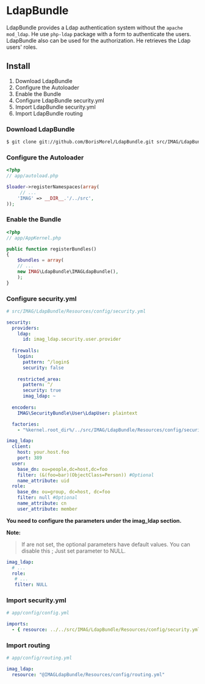 LdapBundle
==========

LdapBundle provides a Ldap authentication system without the `apache mod_ldap`. He use `php-ldap` package with a form to authenticate the users. LdapBundle also can be used for the authorization. He retrieves the  Ldap users' roles.

Install
-------
1. Download LdapBundle
2. Configure the Autoloader
3. Enable the Bundle
4. Configure LdapBundle security.yml
6. Import LdapBundle security.yml
7. Import LdapBundle routing

### Download LdapBundle

``` bash
$ git clone git://github.com/BorisMorel/LdapBundle.git src/IMAG/LdapBundle
```

### Configure the Autoloader

``` php
<?php
// app/autoload.php

$loader->registerNamespaces(array(
     // ...
    'IMAG' => __DIR__.'/../src',
));
```

### Enable the Bundle

``` php
<?php
// app/AppKernel.php

public function registerBundles()
{
    $bundles = array(
    // ...
    new IMAG\LdapBundle\IMAGLdapBundle(),
    );
}
```

### Configure security.yml
``` yaml
# src/IMAG/LdapBundle/Resources/config/security.yml

security:
  providers:
    ldap:
      id: imag_ldap.security.user.provider
        
  firewalls:
    login:
      pattern: ^/login$
      security: false
     
    restricted_area:
      pattern: ^/
      security: true
      imag_ldap: ~
              
  encoders:
    IMAG\SecurityBundle\User\LdapUser: plaintext

  factories:
    - "%kernel.root_dir%/../src/IMAG/LdapBundle/Resources/config/security_factories.xml"

imag_ldap:
  client:
    host: your.host.foo
    port: 389
  user:
    base_dn: ou=people,dc=host,dc=foo
    filter: (&(foo=bar)(ObjectClass=Person)) #Optional
    name_attribute: uid
  role:
    base_dn: ou=group, dc=host, dc=foo
    filter: null #Optional
    name_attribute: cn
    user_attribute: member
```

**You need to configure the parameters under the imag_ldap section.**

**Note:**

> If are not set, the optional parameters have default values.
> You can disable this ; Just set parameter to NULL.

``` yaml
imag_ldap:
  # ...
  role:
   # ...
   filter: NULL
```

### Import security.yml

``` yaml
# app/config/config.yml

imports:
  - { resource: ../../src/IMAG/LdapBundle/Resources/config/security.yml }
```

### Import routing

``` yaml
# app/config/routing.yml

imag_ldap:
  resource: "@IMAGLdapBundle/Resources/config/routing.yml"
```
